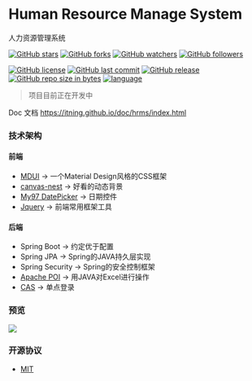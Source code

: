 # Human Resource Manage System 
人力资源管理系统

[![GitHub stars](https://img.shields.io/github/stars/itning/hrms.svg?style=social&label=Stars)]()
[![GitHub forks](https://img.shields.io/github/forks/itning/hrms.svg?style=social&label=Fork)]()
[![GitHub watchers](https://img.shields.io/github/watchers/itning/hrms.svg?style=social&label=Watch)]()
[![GitHub followers](https://img.shields.io/github/followers/itning.svg?style=social&label=Follow)]()

[![GitHub license](https://img.shields.io/github/license/itning/hrms.svg)](https://github.com/itning/Ta/blob/master/LICENSE)
[![GitHub last commit](https://img.shields.io/github/last-commit/itning/hrms.svg)]()
[![GitHub release](https://img.shields.io/github/release/itning/hrms.svg)]()
[![GitHub repo size in bytes](https://img.shields.io/github/repo-size/itning/hrms.svg)]()
[![language](https://img.shields.io/badge/language-JAVA-orange.svg)]()

> 项目目前正在开发中

Doc 文档
https://itning.github.io/doc/hrms/index.html

### 技术架构
#### 前端
- [MDUI](https://www.mdui.org/) -> 一个Material Design风格的CSS框架
- [canvas-nest](https://github.com/hustcc/canvas-nest.js) -> 好看的动态背景
- [My97 DatePicker](http://www.my97.net/index.asp) -> 日期控件
- [Jquery](https://jquery.org/) -> 前端常用框架工具
#### 后端
- Spring Boot -> 约定优于配置
- Spring JPA -> Spring的JAVA持久层实现
- Spring Security -> Spring的安全控制框架
- [Apache POI](https://poi.apache.org/) -> 用JAVA对Excel进行操作
- [CAS](https://github.com/apereo/cas) -> 单点登录
### 预览

![](https://github.com/itning/hrms/blob/master/pic/login.png)

### 开源协议
- [MIT](https://github.com/itning/Ta/blob/master/LICENSE)